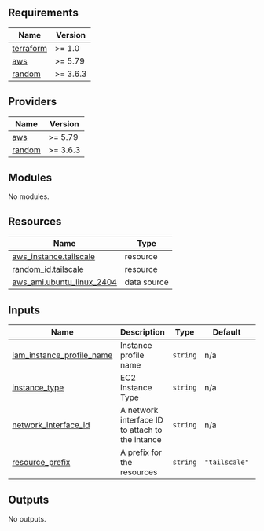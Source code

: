 <!-- BEGINNING OF PRE-COMMIT-TERRAFORM DOCS HOOK -->
## Requirements

| Name | Version |
|------|---------|
| <a name="requirement_terraform"></a> [terraform](#requirement\_terraform) | >= 1.0 |
| <a name="requirement_aws"></a> [aws](#requirement\_aws) | >= 5.79 |
| <a name="requirement_random"></a> [random](#requirement\_random) | >= 3.6.3 |

## Providers

| Name | Version |
|------|---------|
| <a name="provider_aws"></a> [aws](#provider\_aws) | >= 5.79 |
| <a name="provider_random"></a> [random](#provider\_random) | >= 3.6.3 |

## Modules

No modules.

## Resources

| Name | Type |
|------|------|
| [aws_instance.tailscale](https://registry.terraform.io/providers/hashicorp/aws/latest/docs/resources/instance) | resource |
| [random_id.tailscale](https://registry.terraform.io/providers/hashicorp/random/latest/docs/resources/id) | resource |
| [aws_ami.ubuntu_linux_2404](https://registry.terraform.io/providers/hashicorp/aws/latest/docs/data-sources/ami) | data source |

## Inputs

| Name | Description | Type | Default | Required |
|------|-------------|------|---------|:--------:|
| <a name="input_iam_instance_profile_name"></a> [iam\_instance\_profile\_name](#input\_iam\_instance\_profile\_name) | Instance profile name | `string` | n/a | yes |
| <a name="input_instance_type"></a> [instance\_type](#input\_instance\_type) | EC2 Instance Type | `string` | n/a | yes |
| <a name="input_network_interface_id"></a> [network\_interface\_id](#input\_network\_interface\_id) | A network interface ID to attach to the intance | `string` | n/a | yes |
| <a name="input_resource_prefix"></a> [resource\_prefix](#input\_resource\_prefix) | A prefix for the resources | `string` | `"tailscale"` | no |

## Outputs

No outputs.
<!-- END OF PRE-COMMIT-TERRAFORM DOCS HOOK -->
